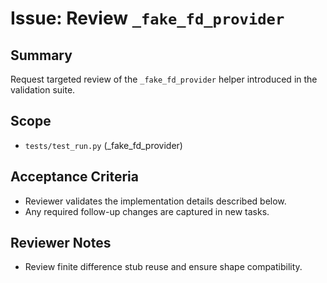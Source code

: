 # Issue: Review `_fake_fd_provider`

## Summary
Request targeted review of the `_fake_fd_provider` helper introduced in the validation suite.

## Scope
- `tests/test_run.py` (_fake_fd_provider)

## Acceptance Criteria
- Reviewer validates the implementation details described below.
- Any required follow-up changes are captured in new tasks.

## Reviewer Notes
- Review finite difference stub reuse and ensure shape compatibility.
